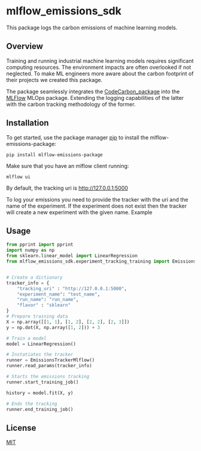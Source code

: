 # mlflow_emissions_sdk

This package logs the carbon emissions of machine learning models.

## Overview

Training and running industrial machine learning models requires significant computing resources. The environment impacts are often overlooked if not neglected. To make ML engineers more aware about the carbon footprint of their projects we created this package.

The package seamlessly integrates the [CodeCarbon_package](https://codecarbon.io/) into the [MLFlow](https://mlflow.org/) MLOps package. Extending the logging capabilities of the latter with the carbon tracking methodology of the former.


## Installation

To get started, use the package manager [pip](https://pip.pypa.io/en/stable/) to install the mlflow-emissions-package:

`pip install mlflow-emissions-package`

Make sure that you have an mlflow client running:

`mlflow ui`

By default, the tracking uri is http://127.0.0.1:5000

To log your emissions you need to provide the tracker with the uri and the name of the experiment. If the experiment does not exist then the tracker will create a new experiment with the given name. Example

## Usage

```python
from pprint import pprint
import numpy as np
from sklearn.linear_model import LinearRegression
from mlflow_emissions_sdk.experiment_tracking_training import EmissionsTrackerMlflow


# Create a dictionary 
tracker_info = {
    "tracking_uri" : "http://127.0.0.1:5000",
    "experiment_name": "test_name",
    "run_name": "run_name",
    "flavor" : "sklearn"
}
# Prepare training data
X = np.array([[1, 1], [1, 2], [2, 2], [2, 3]])
y = np.dot(X, np.array([1, 2])) + 3

# Train a model
model = LinearRegression()

# Instatiates the tracker
runner = EmissionsTrackerMlflow()
runner.read_params(tracker_info)

# Starts the emissions tracking
runner.start_training_job()

history = model.fit(X, y)

# Ends the tracking
runner.end_training_job()

```

## License

[MIT](https://choosealicense.com/licenses/mit/)
